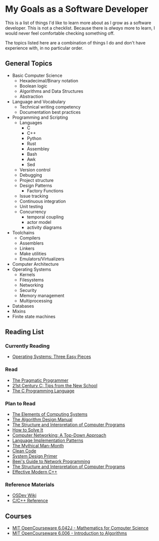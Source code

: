 # My Goals as a Software Developer

This is a list of things I'd like to learn more about as I grow as a software developer. This is not a checklist. Because there is _always_ more to learn, I would never feel comfortable checking something off.

The topics listed here are a combination of things I do and don't have experience with, in no particular order.

## General Topics

* Basic Computer Science
  * Hexadecimal/Binary notation
  * Boolean logic
  * Algorithms and Data Structures
  * Abstraction
* Language and Vocabulary
  * Technical writing competency
  * Documentation best practices
* Programming and Scripting
  * Languages
    * C
    * C++
    * Python
    * Rust
    * Assembley
    * Bash
    * Awk
    * Sed
  * Version control
  * Debugging
  * Project structure
  * Design Patterns
    * Factory Functions
  * Issue tracking
  * Continuous integration
  * Unit testing
  * Concurrency
    * temporal coupling
    * actor model
    * activity diagrams
* Toolchains
  * Compilers
  * Assemblers
  * Linkers
  * Make utilities
  * Emulators/Virtualizers
* Computer Architecture
* Operating Systems
  * Kernels
  * Filesystems
  * Networking
  * Security
  * Memory management
  * Multiprocessing
* Databases
* Mixins
* Finite state machines

## Reading List

### Currently Reading
* [Operating Systems: Three Easy Pieces](http://pages.cs.wisc.edu/~remzi/OSTEP/)

### Read

* [The Pragmatic Programmer](https://www.amazon.com/dp/020161622X/?coliid=I12RI0EWJPOWXP&colid=1248G3Y88U4I8&psc=1&ref_=lv_ov_lig_dp_it)
* [21st Century C: Tips from the New School](https://www.amazon.com/21st-Century-Tips-New-School/dp/1449327141)
* [The C Programming Language](https://www.amazon.com/Programming-Language-2nd-Brian-Kernighan/dp/0131103628/ref=sr_1_1?crid=25FA03V305LZR&keywords=the+c+programming+language&qid=1567439093&s=books&sprefix=The+C+P%2Cstripbooks%2C170&sr=1-1)

### Plan to Read

* [The Elements of Computing Systems](https://www.amazon.com/Elements-Computing-Systems-Building-Principles/dp/0262640686/ref=ed_oe_p)
* [The Algorithm Design Manual](https://www.amazon.com/Algorithm-Design-Manual-Steven-Skiena/dp/1848000693/?pldnSite=1)
* [The Structure and Interpretation of Computer Programs](https://mitpress.mit.edu/sites/default/files/sicp/full-text/book/book-Z-H-4.html#%25_toc_start)
* [How to Solve It](https://www.amazon.com/How-Solve-Mathematical-Princeton-Science/dp/069116407X/?pldnSite=1)
* [Computer Networking: A Top-Down Approach](https://www.amazon.com/Computer-Networking-Top-Down-Approach-7th/dp/0133594149/?pldnSite=1)
* [Language Implementation Patterns](https://www.amazon.com/Language-Implementation-Patterns-Domain-Specific-Programming/dp/193435645X/?pldnSite=1)
* [The Mythical Man-Month](https://www.amazon.com/dp/0201835959/?coliid=IBJJJ0L783BGD&colid=1248G3Y88U4I8&psc=1&ref_=lv_ov_lig_dp_it)
* [Clean Code](https://www.amazon.com/dp/0132350882/?coliid=I29R4OE4087XDY&colid=1248G3Y88U4I8&psc=1&ref_=lv_ov_lig_dp_it)
* [System Design Primer](https://github.com/donnemartin/system-design-primer)
* [Beej's Guide to Network Programming](https://www.amazon.com/dp/1705309909)
* [The Structure and Interpretation of Computer Programs](https://mitpress.mit.edu/sites/default/files/sicp/full-text/book/book-Z-H-4.html#%25_toc_start)
* [Effective Modern C++](https://www.amazon.com/Effective-Modern-Specific-Ways-Improve/dp/1491903996)

### Reference Materials

* [OSDev Wiki](https://wiki.osdev.org/Main_Page)
* [C/C++ Reference](https://en.cppreference.com/w/)

## Courses

- [MIT OpenCourseware 6.042J - Mathematics for Computer Science](https://ocw.mit.edu/courses/electrical-engineering-and-computer-science/6-042j-mathematics-for-computer-science-fall-2010/index.htm)
- [MIT OpenCourseware 6.006 - Introduction to Algorithms](https://ocw.mit.edu/courses/electrical-engineering-and-computer-science/6-006-introduction-to-algorithms-fall-2011/)
